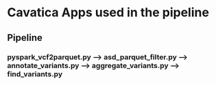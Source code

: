 # Cavatica Apps used in the pipeline 

## Pipeline 
### pyspark_vcf2parquet.py --> asd_parquet_filter.py --> annotate_variants.py --> aggregate_variants.py --> find_variants.py
